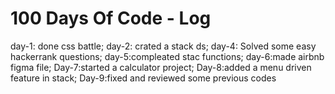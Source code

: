 # 100 Days Of Code - Log
day-1: done css battle;
day-2: crated a stack ds;
day-4: Solved some easy hackerrank questions;
day-5:compleated stac functions;
day-6:made airbnb figma file;
Day-7:started a calculator project;
Day-8:added a menu driven feature in stack;
Day-9:fixed and reviewed some previous codes